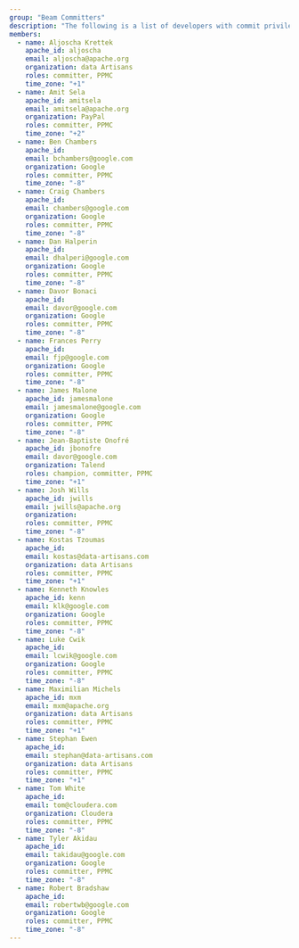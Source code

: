 ```yaml
---
group: "Beam Committers"
description: "The following is a list of developers with commit privileges that have directly contributed to the project in one way or another."
members:
  - name: Aljoscha Krettek
    apache_id: aljoscha
    email: aljoscha@apache.org
    organization: data Artisans
    roles: committer, PPMC
    time_zone: "+1"
  - name: Amit Sela
    apache_id: amitsela
    email: amitsela@apache.org
    organization: PayPal
    roles: committer, PPMC
    time_zone: "+2"
  - name: Ben Chambers
    apache_id:
    email: bchambers@google.com
    organization: Google
    roles: committer, PPMC
    time_zone: "-8"
  - name: Craig Chambers
    apache_id:
    email: chambers@google.com
    organization: Google
    roles: committer, PPMC
    time_zone: "-8"
  - name: Dan Halperin
    apache_id:
    email: dhalperi@google.com
    organization: Google
    roles: committer, PPMC
    time_zone: "-8"
  - name: Davor Bonaci
    apache_id:
    email: davor@google.com
    organization: Google
    roles: committer, PPMC
    time_zone: "-8"
  - name: Frances Perry
    apache_id:
    email: fjp@google.com
    organization: Google
    roles: committer, PPMC
    time_zone: "-8"
  - name: James Malone
    apache_id: jamesmalone
    email: jamesmalone@google.com
    organization: Google
    roles: committer, PPMC
    time_zone: "-8"
  - name: Jean-Baptiste Onofré
    apache_id: jbonofre
    email: davor@google.com
    organization: Talend
    roles: champion, committer, PPMC
    time_zone: "+1"
  - name: Josh Wills
    apache_id: jwills
    email: jwills@apache.org
    organization:
    roles: committer, PPMC
    time_zone: "-8"
  - name: Kostas Tzoumas
    apache_id:
    email: kostas@data-artisans.com
    organization: data Artisans
    roles: committer, PPMC
    time_zone: "+1"
  - name: Kenneth Knowles
    apache_id: kenn
    email: klk@google.com
    organization: Google
    roles: committer, PPMC
    time_zone: "-8"
  - name: Luke Cwik
    apache_id:
    email: lcwik@google.com
    organization: Google
    roles: committer, PPMC
    time_zone: "-8"
  - name: Maximilian Michels
    apache_id: mxm
    email: mxm@apache.org
    organization: data Artisans
    roles: committer, PPMC
    time_zone: "+1"
  - name: Stephan Ewen
    apache_id:
    email: stephan@data-artisans.com
    organization: data Artisans
    roles: committer, PPMC
    time_zone: "+1"
  - name: Tom White
    apache_id:
    email: tom@cloudera.com
    organization: Cloudera
    roles: committer, PPMC
    time_zone: "-8"
  - name: Tyler Akidau
    apache_id:
    email: takidau@google.com
    organization: Google
    roles: committer, PPMC
    time_zone: "-8"
  - name: Robert Bradshaw
    apache_id:
    email: robertwb@google.com
    organization: Google
    roles: committer, PPMC
    time_zone: "-8"
---
```

